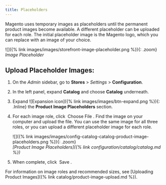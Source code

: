```yaml
---
title: Placeholders
---
```


Magento uses temporary images as placeholders until the permanent product images become available. A different placeholder can be uploaded for each role. The initial placeholder image is the Magento logo, which you can replace with an image of your choice.

![]({% link images/images/storefront-image-placeholder.png %}){: .zoom}
_Image Placeholder_

## Upload Placeholder Images:

1. On the _Admin_ sidebar, go to **Stores** > _Settings_ > **Configuration**.

1. In the left panel, expand **Catalog** and choose **Catalog** underneath.

1. Expand ![Expansion icon]({% link images/images/btn-expand.png %}){: .Inline} the **Product Image Placeholders** section.

1. For each image role, click <span class="btn"> Choose File </span>. Find the image on your computer and upload the file. You can use the same image for all three roles, or you can upload a different placeholder image for each role.

    ![]({% link images/images/config-catalog-catalog-product-image-placeholders.png %}){: .zoom}  
    _[Product Image Placeholders]({% link configuration/catalog/catalog.md %})_

1. When complete, click <span class="btn"> Save </span>.

For information on image roles and recommended sizes, see [Uploading Product Images]({% link catalog/product-image-upload.md %}).
